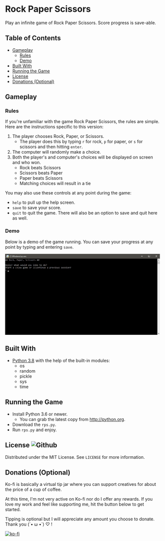 # Rock Paper Scissors
Play an infinite game of Rock Paper Scissors. Score progress is save-able.

## Table of Contents
- [Gameplay](#Gameplay)
  - [Rules](#Rules)
  - [Demo](#Demo)
- [Built With](#Built-With)
- [Running the Game](#Running-the-Game)
- [License](#License)
- [Donations (Optional)](#Donations-(Optional))

## Gameplay
### Rules
If you're unfamiliar with the game Rock Paper Scissors, the rules are simple. Here are the instructions specific to this version:
1. The player chooses Rock, Paper, or Scissors.
    - The player does this by typing `r` for rock, `p` for paper, or `s` for scissors and then hitting `enter`.
2. The computer will randomly make a choice.
3. Both the player's and computer's choices will be displayed on screen and who won.
    - Rock beats Scissors
    - Scissors beats Paper
    - Paper beats Scissors
    - Matching choices will result in a tie
    
You may also use these controls at any point during the game:
- `help` to pull up the help screen.
- `save` to save your score.
- `quit` to quit the game. There will also be an option to save and quit here as well.

### Demo
Below is a demo of the game running. You can save your progress at any point by typing and entering `save`.

![Rock Paper Scissors demo](rps.gif)

## Built With
- [Python 3.8](python.org) with the help of the built-in modules:
    - os
    - random
    - pickle
    - sys
    - time

## Running the Game
- Install Python 3.6 or newer.
    - You can grab the latest copy from http://python.org.
- Download the `rps.py`.
- Run `rps.py` and enjoy.

## License ![Github](https://img.shields.io/github/license/BambooKoi/rps)
Distributed under the MIT License. See `LICENSE` for more information.

## Donations (Optional)
Ko-fi is basically a virtual tip jar where you can support creatives for about the price of a cup of coffee.

At this time, I'm not very active on Ko-fi nor do I offer any rewards. If you love my work and feel like supporting me, hit the button below to get started.

Tipping is optional but I will appreciate any amount you choose to donate. Thank you (´• ω •`) ♡ !

[![ko-fi](https://www.ko-fi.com/img/githubbutton_sm.svg)](https://ko-fi.com/I2I77G74)
